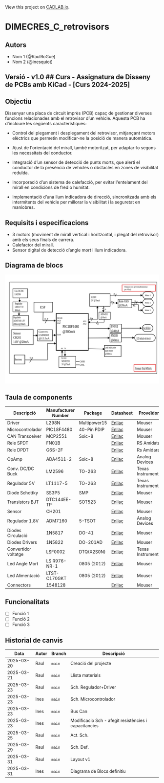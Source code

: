 View this project on [CADLAB.io](https://cadlab.io/project/28966). 

# DIMECRES_C_retrovisors
## Autors
- Nom 1 (@RaulRoGue)
- Nom 2 (@inesquiot)
## Versió - v1.0 ## Curs - Assignatura de Disseny de PCBs amb KiCad - [Curs 2024-2025]

## Objectiu
Dissenyar una placa de circuit imprès (PCB) capaç de gestionar diverses funcions relacionades amb el retrovisor d’un vehicle. Aquesta PCB ha d’incloure les següents característiques:

- Control del plegament i desplegament del retrovisor, mitjançant motors elèctrics que permetin modificar-ne la posició de manera automàtica.

- Ajust de l'orientació del mirall, també motoritzat, per adaptar-lo segons les necessitats del conductor.

- Integració d’un sensor de detecció de punts morts, que alerti el conductor de la presència de vehicles o obstacles en zones de visibilitat reduïda.

- Incorporació d’un sistema de calefacció, per evitar l'entelament del mirall en condicions de fred o humitat.

- Implementació d’una llum indicadora de direcció, sincronitzada amb els intermitents del vehicle per millorar la visibilitat i la seguretat en maniobres.

## Requisits i especificacions
- 3 motors (moviment de mirall vertical i horitzontal, i plegat del retrovisor) amb
els seus finals de carrera.
- Calefactor del mirall.
- Sensor digital de detecció d’angle mort i llum indicadora.

## Diagrama de blocs
![Diagrama blocs](DiagramaBloquesV2.svg)
## Taula de components
| Descripció | Manufacturer Number | Package | Datasheet | Proveïdor | Unitats |
|------------|--------------------|---------|----------|----------|---------|
| Driver | L298N | Multipower15 | [Enllaç](https://www.mouser.es/datasheet/2/389/l298-1849437.pdf) | Mouser | 1 |
| Microcontrolador|PIC18F4480| 40-Pin PDIP |[Enllaç](https://www.mouser.es/datasheet/2/268/41159e-3443038.pdf)| Mouser | 1 |
| CAN Transceiver| MCP2551 | Soic-8 |[Enllaç](https://www.mouser.es/datasheet/2/268/20001667G-3441642.pdf)| Mouser | 1 |
| Rele SPDT| FN01B | | [Enllaç](https://docs.rs-online.com/df01/0900766b8158318b.pdf) | RS Amidata | 2 | 
| Rele DPDT | G6S-2F| | [Enllaç](https://docs.rs-online.com/f19f/0900766b813679a7.pdf) | Rs Amidara | 1 | 
| OpAmp | ADA4511-2 | Soic-8 |[Enllaç](https://www.analog.com/media/en/technical-documentation/data-sheets/ada4511-2.pdf) | Analog Devices | 1 |
| Conv. DC/DC Buck | LM2596 | TO-263  | [Enllaç](https://www.ti.com/lit/ds/symlink/lm2596.pdf?ts=1742644968953&ref_url=https%253A%252F%252Fwww.ti.com%252Fproduct%252Fes-mx%252FLM2596) | Texas Instruments | 1 | 
| Regulador 5V | LT1117-5 | TO-263 | [Enllaç](https://www.ti.com/lit/ds/symlink/lm1117.pdf?ts=1742626115453&ref_url=https%253A%252F%252Feu.mouser.com%252F) | Texas Instruments | 1 |
| Diode Schottky | SS3P5 | SMP | [Enllaç](https://www.vishay.com/docs/88997/ss3p5.pdf)| Mouser | 1 | 
| Transistors BJT | DTC144EE-TP |  SOT523 | [Enllaç](https://eu.mouser.com/datasheet/2/258/DTC144EE_SOT_523_-3422355.pdf) | Mouser | 3 | 
| Sensor | CH201 | | [Enllaç](https://www.mouser.com/catalog/specsheets/TDK_10012020_DS-000379-CH201-v1.1.pdf?_gl=1*1hqi1zx*_gcl_aw*R0NMLjE3NDI5MTUyMTYuQ2owS0NRanc0djYtQmhEdUFSSXNBTHBybTMzcE15Sndnb2ZsUDhyU0hKRnlfdW96UDFVbDk0eHJyYVVfRHJ2cTFwWWpSSVZXbWplNlU1c2FBanUxRUFMd193Y0I.*_gcl_au*MjA5Mjk5OTQ4Mi4xNzQwNTE4MTMx*_ga*NzY5MTk2MTM5LjE3NDA1MjAxNTA.*_ga_15W4STQT4T*MTc0Mjk0MjUwMy4yMC4xLjE3NDI5NDMzODEuNTguMC4w) | Mouser | 1 |
| Regulador 1.8V | ADM7160 | 5-TSOT | [Enllaç](https://www.analog.com/media/en/technical-documentation/data-sheets/ADM7160.pdf) | Analog Devices | 1 |
| Diodes Circulació | 1N5817 | DO-41 | [Enllaç](https://www.mouser.es/datasheet/2/389/1n5817-1848842.pdf) | Mouser | 3 | 
| Diodes Drivers | 1N5822 | DO-201AD | [Enllaç](https://www.mouser.es/datasheet/2/389/1n5822-1848813.pdf) | Mouser | 8 | 
| Convertidor voltatge | LSF0002 | DTQ(X2S0N) | [Enllaç](https://www.ti.com/lit/ds/symlink/lsf0002.pdf?ts=1744197376272&ref_url=https%253A%252F%252Fwww.ti.com%252Fproduct%252Fes-mx%252FLSF0002) | Texas Instruments | 1 |
| Led Angle Mort | LS R976-NR-1 | 0805 (2012) | [Enllaç](https://www.mouser.es/datasheet/2/588/asset_pdf_5057921-3418987.pdf) | Mouser | 1 | 
| Led Alimentació | LTST-C170GKT | 0805 (2012) | [Enllaç](https://www.mouser.es/datasheet/2/239/Lite_On_LTST_C170GKT-1175235.pdf) | Mouser | 1 | 
| Connectors | 1548128 | | [Enllaç](https://www.mouser.es/ProductDetail/Phoenix-Contact/1548128?qs=sGAEpiMZZMvPvGwLNS671%252B7aWYNAXBhXzgY96QwGrbRuFgPlhHXzng%3D%3D) | Mouser | 1 |
## Funcionalitats 
- [ ] Funció 1
- [ ] Funció 2
- [ ] Funció 3

## Historial de canvis 
| Data | Autor | Branch | Descripció |
|------|------|--------|------------| 
| 2025-03-20 | Raul | `main` | Creació del projecte |
| 2025-03-21 | Raul | `main` | Llista materials | 
| 2025-03-23 | Raul | `main` | Sch. Regulador+Driver |
| 2025-03-23 | Ines | `main` | Sch. Microcontrolador |
| 2025-03-23 | Ines | `main` | Bus Can |
| 2025-03-23 | Ines | `main` | Modificacio Sch - afegit resistències i capacitancies |
| 2025-03-25 | Raul | `main` |Act. Sch. |
| 2025-03-29 | Raul | `main` | Sch. Def. |
| 2025-03-31 | Raul | `main` | Layout v1 | 
| 2025-03-31 | Ines | `main` | Diagrama de Blocs definitiu | 
